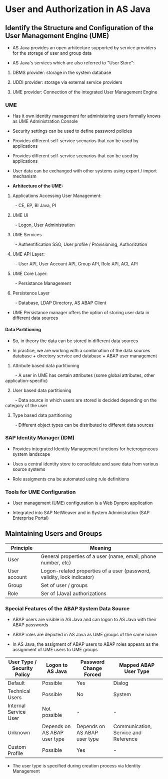 # User and Authorization in AS Java

## Identify the Structure and Configuration of the User Management Engine (UME)

- AS Java provides an open arhitecture supported by service providers for the storage of user and group data

- AS Java's services which are also referred to "User Store":

1. DBMS provider: storage in the system database

2. UDDI provider: storage via external service providers

3. UME provider: Connection of the integrated User Management Engine

### UME

- Has it own identity management for administering users formally knows as UME Administration Console

- Security settings can be used to define password policies

- Provides different self-service scenarios that can be used by applications

- Provides different self-service scenarios that can be used by applications

- User data can be exchanged with other systems using export / import mechanism

- **Arhitecture of the UME:**

1. Applications Accessing User Management:

&emsp;&emsp; - CE, EP, BI Java, PI

2. UME UI

&emsp;&emsp; - Logon, User Administration

3. UME Services

&emsp;&emsp; - Authentification SSO, User profile / Provisioning, Authorization

4. UME API Layer:

&emsp;&emsp; - User API, User Account API, Group API, Role API, ACL API

5. UME Core Layer:

&emsp;&emsp; - Persistance Management

6. Persistence Layer

&emsp;&emsp; - Database, LDAP Directory, AS ABAP Client

- UME Persistance manager offers the option of storing user data in different data sources

#### Data Partitioning

- So, in theory the data can be stored in different data sources

- In practice, we are working with a combination of the data sources database + directory service and database + ABAP user management

1. Attribute based data partitioning

&emsp;&emsp; - A user in UME has certain attributes (some global attributes, other application-specific)

2. User based data partitioning

&emsp;&emsp; - Data source in which users are stored is decided depending on the category of the user

3. Type based data partitioning

&emsp;&emsp; - Different object types can be distributed to different data sources

### SAP Identity Manager (IDM)

- Provides integrated Identity Management functions for heterogeneous system landscape

- Uses a central identity store to consolidate and save data from various source systems

- Role assigments cna be automated using rule definitions

### Tools for UME Configuration

- User management (UME) configuration is a Web Dynpro application

- Integrated into SAP NetWeaver and in System Administration (SAP Enterprise Portal)

## Maintaining Users and Groups

| Principle | Meaning |
| --------- | ------- |
| User | General properties of a user (name, email, phone number, etc) |
| User account | Logon-related properties of a user (password, validity, lock indicator) |
| Group | Set of user / groups |
| Role | Ser of (Java) authorizations |

### Special Features of the ABAP System Data Source

- ABAP users are visible in AS Java and can logon to AS Java with their ABAP passwords

- ABAP roles are depicted in AS Java as UME groups of the same name

- In AS Java, the assigment of ABAP users to ABAP roles appears as the assignment of UME users to UME groups

| User Type / Security Policy | Logon to AS Java | Password Change Forced | Mapped ABAP User Type |
| --------------------------- | ---------------- | ---------------------- | --------------------- |
| Default | Possible | Yes | Dialog |
| Technical Users | Possible | No | System |
| Internal Service User | Not possible | - | - |
| Unknown | Depends on AS ABAP user type | Depends on AS ABAP user type | Communication, Service and Reference |
| Custom Profile | Possible | Yes | - |

- The user type is specified during creation process via Identity Management
